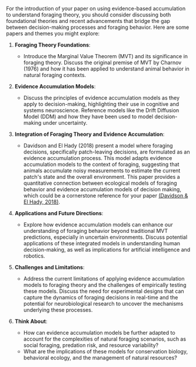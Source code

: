 For the introduction of your paper on using evidence-based accumulation to understand foraging theory, you should consider discussing both foundational theories and recent advancements that bridge the gap between decision-making processes and foraging behavior. Here are some papers and themes you might explore:

1. **Foraging Theory Foundations**:
    
    - Introduce the Marginal Value Theorem (MVT) and its significance in foraging theory. Discuss the original premise of MVT by Charnov (1976) and how it has been applied to understand animal behavior in natural foraging contexts.
    
1. **Evidence Accumulation Models**:
    
    - Discuss the principles of evidence accumulation models as they apply to decision-making, highlighting their use in cognitive and systems neuroscience. Reference models like the Drift Diffusion Model (DDM) and how they have been used to model decision-making under uncertainty.
    
1. **Integration of Foraging Theory and Evidence Accumulation**:
    
    - Davidson and El Hady (2018) present a model where foraging decisions, specifically patch-leaving decisions, are formulated as an evidence accumulation process. This model adapts evidence accumulation models to the context of foraging, suggesting that animals accumulate noisy measurements to estimate the current patch's state and the overall environment. This paper provides a quantitative connection between ecological models of foraging behavior and evidence accumulation models of decision making, which could be a cornerstone reference for your paper [(Davidson & El Hady, 2018)](https://consensus.app/papers/foraging-evidence-accumulation-process-davidson/80bc8573db245df38be27b3db1fb5773/?utm_source=chatgpt).

1. **Applications and Future Directions**:
    
    - Explore how evidence accumulation models can enhance our understanding of foraging behavior beyond traditional MVT predictions, especially in uncertain environments. Discuss potential applications of these integrated models in understanding human decision-making, as well as implications for artificial intelligence and robotics.

5. **Challenges and Limitations**:
    
    - Address the current limitations of applying evidence accumulation models to foraging theory and the challenges of empirically testing these models. Discuss the need for experimental designs that can capture the dynamics of foraging decisions in real-time and the potential for neurobiological research to uncover the mechanisms underlying these processes.

6. **Think About**:
    
    - How can evidence accumulation models be further adapted to account for the complexities of natural foraging scenarios, such as social foraging, predation risk, and resource variability?
    - What are the implications of these models for conservation biology, behavioral ecology, and the management of natural resources?